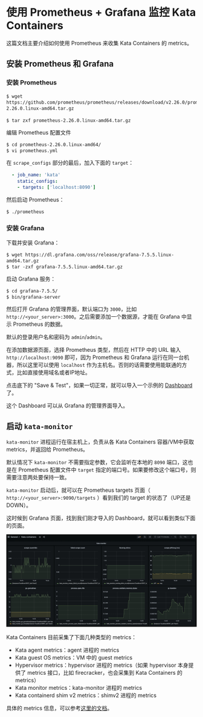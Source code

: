 # 使用 Prometheus + Grafana 监控 Kata Containers

这篇文档主要介绍如何使用 Prometheus 来收集 Kata Containers 的 metrics。

## 安装 Prometheus 和 Grafana

### 安装 Prometheus

```
$ wget https://github.com/prometheus/prometheus/releases/download/v2.26.0/prometheus-2.26.0.linux-amd64.tar.gz

$ tar zxf prometheus-2.26.0.linux-amd64.tar.gz 
```

编辑 Prometheus 配置文件
```
$ cd prometheus-2.26.0.linux-amd64/
$ vi prometheus.yml 
```

在 `scrape_configs` 部分的最后，加入下面的 `target`：

```yaml
  - job_name: 'kata'
    static_configs:
    - targets: ['localhost:8090']
```

然后启动 Prometheus：

```
$ ./prometheus
```

### 安装 Grafana

下载并安装 Grafana：

```
$ wget https://dl.grafana.com/oss/release/grafana-7.5.5.linux-amd64.tar.gz
$ tar -zxf grafana-7.5.5.linux-amd64.tar.gz
```

启动 Grafana 服务：

```
$ cd grafana-7.5.5/
$ bin/grafana-server
```

然后打开 Grafana 的管理界面，默认端口为 `3000`，比如 `http://<your_server>:3000`。之后需要添加一个数据源，才能在 Grafana 中显示 Prometheus 的数据。

默认的登录用户名和密码为 `admin`/`admin`。

在添加数据源页面，选择 Prometheus 类型，然后在 HTTP 中的 URL 输入 `http://localhost:9090` 即可，因为 Prometheus 和 Grafana 运行在同一台机器，所以这里可以使用 `localhost` 作为主机名。否则的话需要使用能联通的方式，比如直接使用域名或者IP地址。

点击底下的 "Save & Test"，如果一切正常，就可以导入一个示例的 [Dashboard](https://raw.githubusercontent.com/kata-containers/kata-containers/main/docs/how-to/data/dashboard.json) 了。

这个 Dashboard 可以从 Grafana 的管理界面导入。

## 启动 `kata-monitor`

`kata-monitor` 进程运行在宿主机上，负责从各 Kata Containers 容器/VM中获取 metrics，并返回给 Prometheus。


默认情况下 `kata-monitor` 不需要指定参数，它会监听在本地的 `8090` 端口，这也是在 Prometheus 配置文件中 `target` 指定的端口号。如果要修改这个端口号，则需要注意两处要保持一致。

`kata-monitor` 启动后，就可以在 Prometheus targets 页面（ `http://<your_server>:9090/targets` ）看到我们的 target 的状态了（UP还是DOWN）。


这时候到 Grafana 页面，找到我们刚才导入的 Dashboard，就可以看到类似下面的页面。

![](images/grafana-dashboard.png)


Kata Containers 目前采集了下面几种类型的 metrics：

- Kata agent metrics：agent 进程的 metrics
- Kata guest OS metrics：VM 中的 guest metrics
- Hypervisor metrics：hypervisor 进程的 metrics（如果 hypervisor 本身提供了 metrics 接口，比如 firecracker，也会采集到 Kata Containers 的 metrics）
- Kata monitor metrics：kata-monitor 进程的 metrics
- Kata containerd shim v2 metrics：shimv2 进程的 metrics

具体的 metrics 信息，可以参考[这里的文档](https://github.com/kata-containers/kata-containers/blob/main/docs/design/kata-2-0-metrics.md#metrics-list)。
